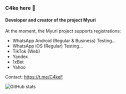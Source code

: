 ### C4ke here 👋
#### Developer and creator of the project Myuri

At the moment, the Myuri project supports registrations:
- WhatsApp Android (Regular & Business) Testing...
- WhatsApp iOS (Regular) Testing...
- TikTok (Web)
- Yandex
- 1xBet
- Yahoo

Contact: https://t.me/C4keF

![GitHub stats](https://github-readme-stats.vercel.app/api?username=c4kef&show_icons=true&count_private=true)
